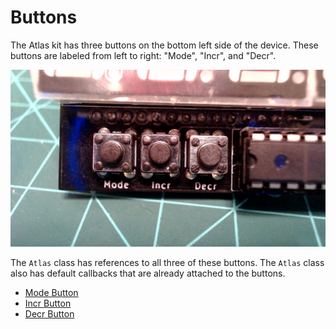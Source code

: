 # Buttons

The Atlas kit has three buttons on the bottom left side of the device. These buttons are labeled from left to right: "Mode", "Incr", and "Decr".

![buttons](./../assets/buttons.jpg)

The `Atlas` class has references to all three of these buttons. The `Atlas` class also has default callbacks that are already attached to the buttons.

- [Mode Button](./mode_button.md)
- [Incr Button](./incr_button.md)
- [Decr Button](./decr_button.md)